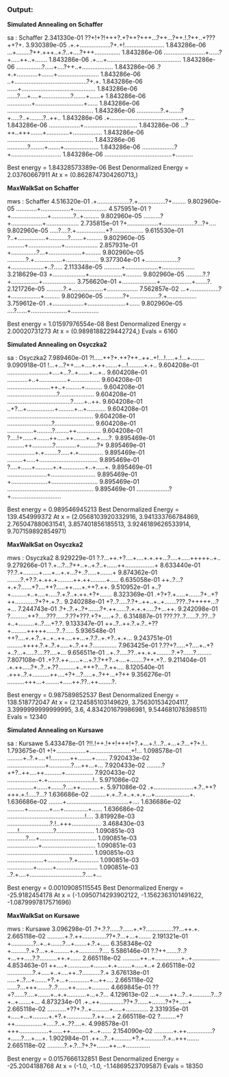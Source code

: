 

### Output: 

**Simulated Annealing on  Schaffer** 

sa  :  Schaffer
2.341330e-01 ??+!+?!+++?.+?++?+++...?++...?++.!.?++..+???++?+.
3.930389e-05 .+.+..................?+.+!.......................
1.843286e-06 ...+........?++.+++..+.?..+....?+++...............
1.843286e-06 ........................+......?+.....++..+.......
1.843286e-06 .+....+...........................................
1.843286e-06 ...............?.....+....?++..+..................
1.843286e-06 .?+.+............+.......+........................
1.843286e-06 ..+..........................................?+.+.
1.843286e-06 ......+...........................................
1.843286e-06 ......?....+....+.................?.......+......+
1.843286e-06 ..............+............................+......
1.843286e-06 ..................................................
1.843286e-06 ..............?.+.......?+.....?..+........?..++..
1.843286e-06 .+...........................................+....
1.843286e-06 ..................+...............................
1.843286e-06 ...?++..+++.......+.............+.................
1.843286e-06 ..................................................
1.843286e-06 ............?........+.......+....................
1.843286e-06 ...................?+.............................
1.843286e-06 .......................................+..........

Best energy =  1.84328573389e-06
Best Denormalized Energy =  2.03760667911
At x =  (0.8628747304260713,)


**MaxWalkSat on  Schaffer** 

mws  :  Schaffer
4.516320e-01 .+...................?.+................?+........
9.802960e-05 ............+.................+...................
4.575951e-01 ?+.....................+.............?..+.........
9.802960e-05 ..........?+..................+...................
2.735815e-01 ?+..................+...................?...?+....
9.802960e-05 .....?....?.+.................+?..................
9.615530e-01 ?..+................+...........?.......+.........
9.802960e-05 ..........+...................+...................
2.857931e-01 +...............?...+...................+.........
9.802960e-05 ...........?.+................+...................
9.377304e-01 +...................?+...................+..?.....
2.113348e-05 ..........+...................+...................
3.218629e-03 +...................+...................+.........
9.802960e-05 ..........?.?+................+...................
3.756620e-01 +....................+..................+.......?.
2.121726e-05 ..........?.+..................+..................
7.562857e-02 ...+.................?+.................+.........
9.802960e-05 ...........?+.................?.+.................
3.759612e-01 .+..................+......................+......
9.802960e-05 ....?......+.....................+................

Best energy =  1.01597976554e-08
Best Denormalized Energy =  2.00020731273
At x =  (0.9898188229442724,)
Evals =  6160


**Simulated Annealing on  Osyczka2** 

sa  :  Osyczka2
7.989460e-01 ?!.....++?+.++?++..++..+!...!.....+.!...+........
9.090918e-01 !...+...?++....+....+.++.......+...!.........+.+..
9.604208e-01 ........................+....+...?..+......+...+..
9.604208e-01 ............+..+................+.................
9.604208e-01 .........................++..+.........+..........
9.604208e-01 .............................?....................
9.604208e-01 .....................................?......+..++.
9.604208e-01 ..+?...+................+.........+...+...........
9.604208e-01 ..................................................
9.604208e-01 ..........................?.......................
9.604208e-01 ...............+.........?........++..............
9.604208e-01 ?....!+......+.......++.....++.......+....+.....?.
9.895469e-01 ..........++............?............+..........?+
9.895469e-01 ................+.+........?.....+.+..............
9.895469e-01 .........+.....+..................................
9.895469e-01 ?....+......+..........+.+.............+..+.....+.
9.895469e-01 .......................+..........................
9.895469e-01 +.....................+...........................
9.895469e-01 ..................................................
9.895469e-01 ...................?+.............................

Best energy =  0.989546945213
Best Denormalized Energy =  139.454999372
At x =  (2.0568103920332916, 3.941333766784869, 2.765047880631541, 3.857401856185513, 3.9246189626533914, 9.707159892854971)


**MaxWalkSat on  Osyczka2** 

mws  :  Osyczka2
8.929229e-01 ?.?...++.+?....+....+.+.++...?....+.....+++++..+..
9.279266e-01 ?.+...?...?++..+..+.?..+......++.................+
8.633440e-01 ??.?.+.........+.....+...+.+...?+..?.....+.......+
9.874362e-01 ........?.+?.?.+.++.+.........++.++.........+.....
6.635058e-01 ++..?...?+.+.?......+?....++?.....++.....+.++?.++.
9.510952e-01 +..?+.........+..+....+.....?.+.?..+.++.+?+.......
8.323369e-01 .+?+?.+.....+.......?+..+?++............?+?+.+.?..
9.240288e-01 +?..?.....?.?+..++..+..+.......???..?+++++...?+...
7.244743e-01 .?+..?.+..?+.......?+.++......?.+.+.+.....?+...++.
9.242098e-01 ?..........++?.....???......?.??+???.+?+.....+.?..
6.314887e-01 ???.??..?......?..??...?+..+.........+..?....+?.?.
9.133347e-01 ++..?..++.?.+.?..+??+.........+++++......?..?.....
5.936548e-01 ++?....+.+.?..+..+..++....++...+.?.?..+.+?..+.+...
9.243751e-01 .........++++.?.+..?.+.....+..?.++.?..............
7.963425e-01 ?.??+?.....+?....+..+?+..?...+.....?....??....+...
9.656511e-01 ..+..?.....??..++.+.+.........?.+?......?.........
7.807108e-01 .+?.?.++......+...+.?.?++?..+....+........?++.+?..
9.211404e-01 .+.++.....?+..?..+.??..........+..+++?....?.++....
8.120540e-01 .+++..?.+..........++....+?+...?.....+..?++...+?++
9.356276e-01 ..........+++...+........+.....++.??..++........?.

Best energy =  0.987589852537
Best Denormalized Energy =  138.518772047
At x =  (2.124585103149629, 3.756301534204117, 3.3999999999999995, 3.6, 4.834201679986981, 9.544681078398511)
Evals =  12340


**Simulated Annealing on  Kursawe** 

sa  :  Kursawe
5.433478e-01 ?!!.!++.!++!+++!+?.+...+.!...?..+...+.?...+?+.!..
1.793675e-01 +!+.................+........................+!...
1.098578e-01 .........+..?.+....+!...........++........+.......
7.920433e-02 ......................+.............?....++...+...
7.920433e-02 .........?++?..++....++..........+................
7.920433e-02 ..................+.+..........................!..
5.971086e-02 ...............+......+.......?....++...........+.
5.971086e-02 .+.......................+.?..++?+++.+.!.....?...?
1.636686e-02 .........+.+..?.+..+.+.+...+....................+.
1.636686e-02 ........+....................................+....
1.636686e-02 ..........+............+....+..............+......
1.636686e-02 .............................................!....
3.819928e-03 .........................?.!..+++.................
3.468430e-03 ......!....................?......................
1.090851e-03 ...........?....+.................................
1.090851e-03 ..................+...............................
1.090851e-03 ..................................................
1.090851e-03 .....................+.............?.+............
1.090851e-03 ...............+.........+........................
1.090851e-03 ..?.+....+...............................?....+...

Best energy =  0.00109085115545
Best Denormalized Energy =  -25.9182454178
At x =  (-1.0950714293902122, -1.1562363101491622, -1.0879997817571696)


**MaxWalkSat on  Kursawe** 

mws  :  Kursawe
3.096298e-01 .?+.?.?......?......+.+?................??...++.+.
2.665118e-02 ..........+.?.++..............??+.?...+...+.......
2.191321e-01 +.............?..+..+.......?...+.......+.?.+.....
6.358348e-02 +.........?.+.?...+.+.........+.+............?....
5.586146e-01 ?.?++.......?..?+...++.....?.?..........++.+......
2.665118e-02 ..........++..+...............+..+................
4.853463e-01 ++....+.............+........+.+........+.....+..+
2.665118e-02 ...............?.+.....+..+....++..?...........?.+
3.676138e-01 .....+..?...+.......+?.+...+............+...++....
2.665118e-02 ......?...+++.......?..?......++.......+..........
4.669845e-01 ??+?......?....+.......+..+.+...........+...+.?...
4.129613e-02 ...+......++...?..+...........?...?+..+.......+...
4.873234e-01 .+..++..............??+.?......+........?+?+.....+
2.665118e-02 ...........+??+.?..+..........+.....+.............
2.331935e-01 +.....+...+.........+.+?.+...............?.++....+
2.665118e-02 ?.........+?++................+.....?..+..??....+.
4.998578e-01 +++.................+......++...........+..+......
2.154090e-02 ...........+.++...............?+......?....+....+.
1.902984e-01 .++...?..+..........+?.+...........?.+..+++.......
2.665118e-02 ..........?.+.?...?+.?+.......++...+..............

Best energy =  0.0157666132851
Best Denormalized Energy =  -25.2004188768
At x =  (-1.0, -1.0, -1.14869523709587)
Evals =  18350




